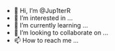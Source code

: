 - 👋 Hi, I’m @Jup1terR
- 👀 I’m interested in ...
- 🌱 I’m currently learning ...
- 💞️ I’m looking to collaborate on ...
- 📫 How to reach me ...

<!---
Jup1terR/Jup1terR is a ✨ special ✨ repository because its `README.md` (this file) appears on your GitHub profile.
You can click the Preview link to take a look at your changes.
--->
